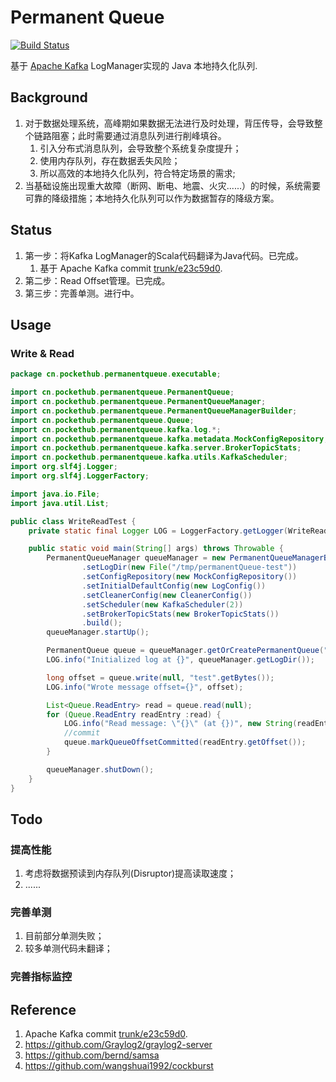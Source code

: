 Permanent Queue
=====

[![Build Status](https://github.com/qingchao-kong/permanentqueue/actions/workflows/maven.yml/badge.svg
)](https://github.com/qingchao-kong/permanentqueue)

基于 [Apache Kafka](http://kafka.apache.org/) LogManager实现的 Java 本地持久化队列.

## Background
1. 对于数据处理系统，高峰期如果数据无法进行及时处理，背压传导，会导致整个链路阻塞；此时需要通过消息队列进行削峰填谷。
   1. 引入分布式消息队列，会导致整个系统复杂度提升；
   2. 使用内存队列，存在数据丢失风险；
   3. 所以高效的本地持久化队列，符合特定场景的需求;
2. 当基础设施出现重大故障（断网、断电、地震、火灾......）的时候，系统需要可靠的降级措施；本地持久化队列可以作为数据暂存的降级方案。
## Status
1. 第一步：将Kafka LogManager的Scala代码翻译为Java代码。已完成。
   1. 基于 Apache Kafka commit [trunk/e23c59d0](https://github.com/apache/kafka/commit/e23c59d0).
2. 第二步：Read Offset管理。已完成。
3. 第三步：完善单测。进行中。

## Usage

### Write & Read
```java
package cn.pockethub.permanentqueue.executable;

import cn.pockethub.permanentqueue.PermanentQueue;
import cn.pockethub.permanentqueue.PermanentQueueManager;
import cn.pockethub.permanentqueue.PermanentQueueManagerBuilder;
import cn.pockethub.permanentqueue.Queue;
import cn.pockethub.permanentqueue.kafka.log.*;
import cn.pockethub.permanentqueue.kafka.metadata.MockConfigRepository;
import cn.pockethub.permanentqueue.kafka.server.BrokerTopicStats;
import cn.pockethub.permanentqueue.kafka.utils.KafkaScheduler;
import org.slf4j.Logger;
import org.slf4j.LoggerFactory;

import java.io.File;
import java.util.List;

public class WriteReadTest {
    private static final Logger LOG = LoggerFactory.getLogger(WriteReadTest.class);

    public static void main(String[] args) throws Throwable {
        PermanentQueueManager queueManager = new PermanentQueueManagerBuilder()
                .setLogDir(new File("/tmp/permanentQueue-test"))
                .setConfigRepository(new MockConfigRepository())
                .setInitialDefaultConfig(new LogConfig())
                .setCleanerConfig(new CleanerConfig())
                .setScheduler(new KafkaScheduler(2))
                .setBrokerTopicStats(new BrokerTopicStats())
                .build();
        queueManager.startUp();

        PermanentQueue queue = queueManager.getOrCreatePermanentQueue("test");
        LOG.info("Initialized log at {}", queueManager.getLogDir());

        long offset = queue.write(null, "test".getBytes());
        LOG.info("Wrote message offset={}", offset);

        List<Queue.ReadEntry> read = queue.read(null);
        for (Queue.ReadEntry readEntry :read) {
            LOG.info("Read message: \"{}\" (at {})", new String(readEntry.getPayload()), readEntry.getOffset());
            //commit
            queue.markQueueOffsetCommitted(readEntry.getOffset());
        }

        queueManager.shutDown();
    }
}
```

## Todo
### 提高性能
1. 考虑将数据预读到内存队列(Disruptor)提高读取速度；
2. ......
### 完善单测
1. 目前部分单测失败；
2. 较多单测代码未翻译；

### 完善指标监控


## Reference
1. Apache Kafka commit [trunk/e23c59d0](https://github.com/apache/kafka/commit/e23c59d0).
2. https://github.com/Graylog2/graylog2-server
3. https://github.com/bernd/samsa
4. https://github.com/wangshuai1992/cockburst